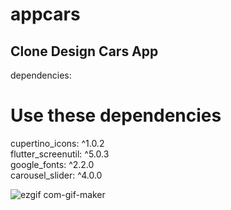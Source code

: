 # appcars

## Clone Design Cars App

dependencies:<br/>
  # Use these dependencies<br/>
  cupertino_icons: ^1.0.2<br/>
  flutter_screenutil: ^5.0.3<br/>
  google_fonts: ^2.2.0<br/>
  carousel_slider: ^4.0.0<br/>

![ezgif com-gif-maker](https://user-images.githubusercontent.com/31463345/150286581-f49c716e-ac7c-4abf-8873-a1d406dbe3fb.gif)



